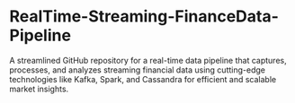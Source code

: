 # RealTime-Streaming-FinanceData-Pipeline
A streamlined GitHub repository for a real-time data pipeline that captures, processes, and analyzes streaming financial data using cutting-edge technologies like Kafka, Spark, and Cassandra for efficient and scalable market insights.
